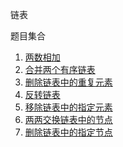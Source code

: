 链表

题目集合

1. [两数相加](./0002_add_two_numbers.ts)
2. [合并两个有序链表](./0021_merge_two_sorted_lists.ts)
3. [删除链表中的重复元素](./0083_remove_duplicates_from_sorted_list.ts)
4. [反转链表](./0206_reverse_linked_list.ts)
5. [移除链表中的指定元素](./0203_remove_linked_list_elements.ts)
6. [两两交换链表中的节点](./0024_swap_nodes_in_pairs.ts)
7. [删除链表中的指定节点](./0237_delete_node_in_a_linked_list.ts)
